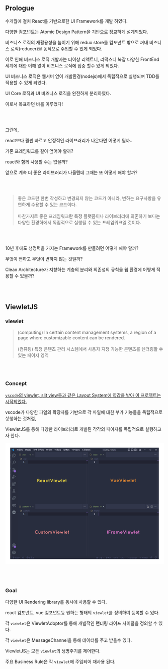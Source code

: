
## Prologue

수개월에 걸처 React를 기반으로한 UI Framework를 개발 하였다. 

다양한 컴포넌트는 Atomic Design Pattern을 기반으로 정교하게 설계되었다.

비즈니스 로직의 재활용성을 높이기 위해 redux store를 컴포넌트 밖으로 꺼내 비즈니스 로직(reducer)을 동적으로 주입할 수 있게 되었다.

이로 인해 비즈니스 로직 개발자는 더이상 리액트니, 리덕스니 복잡 다양한 FrontEnd 세계에 대한 이해 없이 비즈니스 로직에 집중 할수 있게 되었다.

UI 비즈니스 로직은 웹서버 없이 개발환경(nodejs)에서 독립적으로 실행되며 TDD를 적용할 수 있게 되었다.

UI Core 로직과 UI 비즈니스 로직을 완전하게 분리하였다.

이로서 목표하던 바를 이루었다!

<br/>
<br/>

그런데,

react보다 훨씬 빠르고 안정적인 라이브러리가 나온다면 어떻게 될까..

기존 프레임워크를 갈아 엎어야 할까?

react와 함께 사용할 수는 없을까?

앞으로 계속 더 좋은 라이브러리가 나올텐데 그때는 또 어떻게 해야 할까?

<br/>
<br/>

>좋은 코드란 한번 작성하고 변경되지 않는 코드가 아니라, 변하는 요구사항을 유연하게 수용할 수 있는 코드이다.<br/><br/>
>마찬가지로 좋은 프레임워크란 특정 플랫폼이나 라이브러리에 의존하기 보다는 다양한 환경하에서 독립적으로 실행될 수 있는 프레임워크일 것이다.

<br/>
<br/>

10년 후에도 생명력을 가지는 Framework를 만들려면 어떻게 해야 할까?

무엇이 변하고 무엇이 변하지 않는 것일까?

Clean Architecture가 지향하는 계층의 분리와 의존성의 규칙을 웹 환경에 어떻게 적용할 수 있을까?

<br/>
<br/>

## ViewletJS

### viewlet

>(computing) In certain content management systems, a region of a page where customizable content can be rendered.<br/><br/>
>(컴퓨팅) 특정 콘텐츠 관리 시스템에서 사용자 지정 가능한 콘텐츠를 렌더링할 수 있는 페이지 영역


<br/><br/>
### Concept

<ins>`vscode`의 viewlet, slit view등과 같은 Layout System에 영감을 받아 이 프로젝트는 시작되었다.</ins>

vscode가 다양한 파일의 확장자를 기반으로 각 파일에 대한 부가 기능들을 독립적으로 싷행하는 것처럼, 

ViewletJS를 통해 다양한 라이브러리로 개발된 각각의 페이지를 독립적으로 실행하고자 한다.

![concept](./docs/images/viewletjs-concept.png)


<br/><br/>
 
### Goal

다양한 UI Rendering library를 동시에 사용할 수 있다.

react 컴포넌트, vue 컴포넌트등 원하는 형태의 `viewlet`를 정의하여 등록할 수 있다.

각 `viewlet`은 ViewletAdoptor를 통해 개별적인 랜더링 라이프 사이클을 정의할 수 있다.

각 `viewlet`은 MessageChannel을 통해 데이터를 주고 받을수 있다.

ViewletJS는 모든 `viewlet`의 생명주기를 제어한다.

주요 Business Rule은 각 `viewlet`에 주입되어 재사용 된다.


